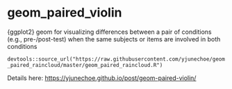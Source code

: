 # geom_paired_violin
{ggplot2} geom for visualizing differences between a pair of conditions (e.g., pre-/post-test) when the same subjects or items are involved in both conditions

`devtools::source_url("https://raw.githubusercontent.com/yjunechoe/geom_paired_raincloud/master/geom_paired_raincloud.R")`

Details here: https://yjunechoe.github.io/post/geom-paired-violin/
